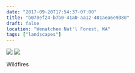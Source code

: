 ```yaml
---
date: "2017-09-20T17:54:37-07:00"
title: "b070ef24-b7b0-41a0-aa12-401aea6e9380"
draft: false 
location: "Wenatchee Nat'l Forest, WA"
tags: ["landscapes"]
---
```


![](https://d17enza3bfujl8.cloudfront.net/DSCF8432.jpg)
![](https://d17enza3bfujl8.cloudfront.net/DSCF8434.jpg)

Wildfires
